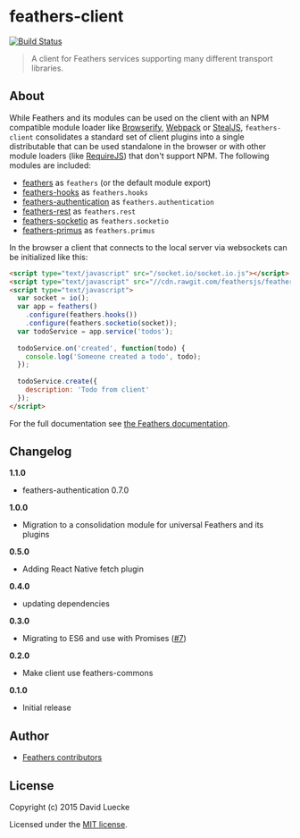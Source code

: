 # feathers-client

[![Build Status](https://travis-ci.org/feathersjs/feathers-client.png?branch=master)](https://travis-ci.org/feathersjs/feathers-client)

> A client for Feathers services supporting many different transport libraries.

## About

While Feathers and its modules can be used on the client with an NPM compatible module loader like [Browserify](http://browserify.org/), [Webpack](https://webpack.github.io/) or [StealJS](http://stealjs.com), `feathers-client` consolidates a standard set of client plugins into a single distributable that can be used standalone in the browser or with other module loaders (like [RequireJS](http://requirejs.org/)) that don't support NPM. The following modules are included:

- [feathers](https://github.com/feathersjs/feathers) as `feathers` (or the default module export)
- [feathers-hooks](https://github.com/feathersjs/feathers-hooks) as `feathers.hooks`
- [feathers-authentication](https://github.com/feathersjs/feathers-authentication) as `feathers.authentication`
- [feathers-rest](https://github.com/feathersjs/feathers-rest) as `feathers.rest`
- [feathers-socketio](https://github.com/feathersjs/feathers-socketio) as `feathers.socketio`
- [feathers-primus](https://github.com/feathersjs/feathers-primus) as `feathers.primus`

In the browser a client that connects to the local server via websockets can be initialized like this:

```html
<script type="text/javascript" src="/socket.io/socket.io.js"></script>
<script type="text/javascript" src="//cdn.rawgit.com/feathersjs/feathers-client/v1.1.0/dist/feathers.js"></script>
<script type="text/javascript">
  var socket = io();
  var app = feathers()
    .configure(feathers.hooks())
    .configure(feathers.socketio(socket));
  var todoService = app.service('todos');
  
  todoService.on('created', function(todo) {
    console.log('Someone created a todo', todo);
  });
  
  todoService.create({
    description: 'Todo from client'
  });
</script>
```

For the full documentation see [the Feathers documentation](http://docs.feathersjs.com/clients/feathers.html).

## Changelog

__1.1.0__

- feathers-authentication 0.7.0

__1.0.0__

- Migration to a consolidation module for universal Feathers and its plugins

__0.5.0__

- Adding React Native fetch plugin

__0.4.0__

- updating dependencies

__0.3.0__

- Migrating to ES6 and use with Promises ([#7](https://github.com/feathersjs/feathers-client/issues/7))

__0.2.0__

- Make client use feathers-commons

__0.1.0__

- Initial release

## Author

- [Feathers contributors](https://github.com/feathersjs/feathers-client/graphs/contributors)

## License

Copyright (c) 2015 David Luecke

Licensed under the [MIT license](LICENSE).
